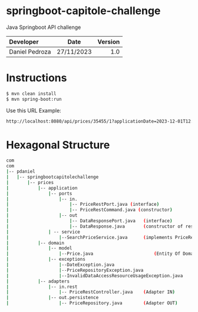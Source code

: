 # springboot-capitole-challenge
Java Springboot API challenge


| Developer      |    Date    | Version |
|:---------------|:----------:| ------: |
| Daniel Pedroza | 27/11/2023 | 1.0     |

# Instructions

```bash
$ mvn clean install
$ mvn spring-boot:run
```


Use this URL Example:
```bash
http://localhost:8080/api/prices/35455/1?applicationDate=2023-12-01T12:00:00
```

# Hexagonal Structure
```bash
com
com
|-- pdaniel
|   |-- springbootcapitolechallenge
|       |-- prices
|           |-- application
|               |-- ports
|                   |-- in.
|                       |-- PriceRestPort.java (interface)
|                       |-- PriceRestCommand.java (constructor)
|                   |-- out
|                       |-- DataResponsePort.java	(interface)
|                    	|-- DataResponse.java		(constructor of response element)
|               | -- service
|                   |--SearchPriceService.java		(implements PriceRestPort)
|           |-- domain
|               |-- model
|                   |--Price.java                       (Entity Of Domain)
|               |-- exceptions
|                   |--DateException.java
|                   |--PriceRepositoryException.java
|                   |--InvalidDataAccessResourceUsageException.java
|           |-- adapters
|               |-- in.rest
|                   |-- PriceRestController.java	(Adapter IN)
|               |-- out.persistence
|                   |-- PriceRepository.java		(Adapter OUT)
```